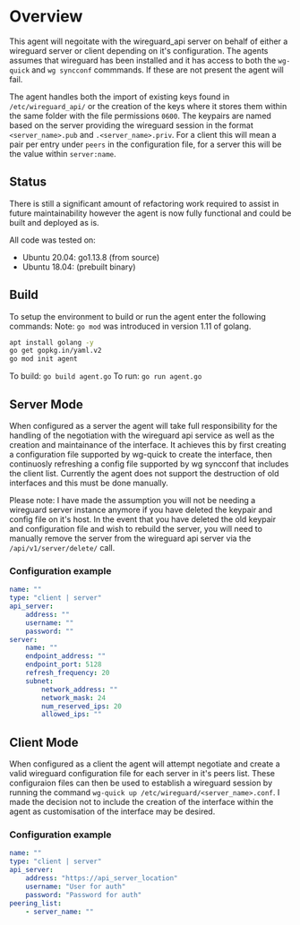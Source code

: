 # Overview
This agent will negoitate with the wireguard_api server on behalf of either a wireguard server or client depending on it's configuration. The agents assumes that wireguard has been installed and it has access to both the `wg-quick` and `wg syncconf` commmands. If these are not present the agent will fail.

The agent handles both the import of existing keys found in `/etc/wireguard_api/` or the creation of the keys where it stores them within the same folder with the file permissions `0600`. The keypairs are named based on the server providing the wireguard session in the format `<server_name>.pub` and `.<server_name>.priv`. For a client this will mean a pair per entry under `peers` in the configuration file, for a server this will be the value within `server:name`.

## Status
There is still a significant amount of refactoring work required to assist in future maintainability however the agent is now fully functional and could be built and deployed as is.

All code was tested on:
* Ubuntu 20.04: go1.13.8 (from source)
* Ubuntu 18.04: (prebuilt binary)

## Build
To setup the environment to build or run the agent enter the following commands:
Note: `go mod` was introduced in version 1.11 of golang.
```bash
apt install golang -y
go get gopkg.in/yaml.v2
go mod init agent
```
To build: `go build agent.go`
To run: `go run agent.go`

## Server Mode
When configured as a server the agent will take full responsibility for the handling of the negotiation with the wireguard api service as well as the creation and maintainance of the interface. It achieves this by first creating a configuration file supported by wg-quick to create the interface, then continuosly refreshing a config file supported by wg syncconf that includes the client list. Currently the agent does not support the destruction of old interfaces and this must be done manually. 

Please note: I have made the assumption you will not be needing a wireguard server instance anymore if you have deleted the keypair and config file on it's host. In the event that you have deleted the old keypair and configuration file and wish to rebuild the server, you will need to manually remove the server from the wireguard api server via the `/api/v1/server/delete/` call.
### Configuration example
```yaml
name: ""
type: "client | server"
api_server:
    address: ""
    username: ""
    password: ""
server:
    name: ""
    endpoint_address: ""
    endpoint_port: 5128
    refresh_frequency: 20
    subnet:
        network_address: ""
        network_mask: 24
        num_reserved_ips: 20
        allowed_ips: ""
```
## Client Mode
When configured as a client the agent will attempt negotiate and create a valid wireguard configuration file for each server in it's peers list. These configuraion files can then be used to establish a wireguard session by running the command `wg-quick up /etc/wireguard/<server_name>.conf`. I made the decision not to include the creation of the interface within the agent as customisation of the interface may be desired.
### Configuration example
```yaml
name: ""
type: "client | server"
api_server:
    address: "https://api_server_location"
    username: "User for auth"
    password: "Password for auth"
peering_list:
    - server_name: ""
```